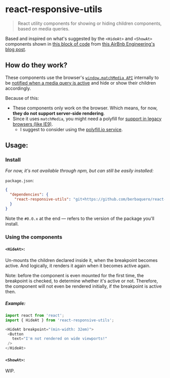# react-responsive-utils
> React utility components for showing or hiding children components, based on media queries.

Based and inspired on what's suggested by the `<HideAt>` and `<ShowAt>` components shown 
in [this block of code](https://medium.com/airbnb-engineering/rearchitecting-airbnbs-frontend-5e213efc24d2#d5f9) from [this AirBnb Engineering's blog post](https://medium.com/airbnb-engineering/rearchitecting-airbnbs-frontend-5e213efc24d2).

## How do they work?
These components use the browser's [`window.matchMedia API`](https://developer.mozilla.org/en-US/docs/Web/API/window/matchMedia) internally to be 
[notified when a media query is active](https://developer.mozilla.org/en-US/docs/Web/CSS/Media_Queries/Testing_media_queries#Receiving_query_notifications)
and hide or show their children accordingly.

Because of this:

* These components only work on the browser. Which means, for now, **they do not support server-side rendering**.
* Since it uses `matchMedia`, you might need a polyfill for [support in legacy browsers (like IE9)](http://caniuse.com/#feat=matchmedia).
  * I suggest to consider using the [polyfill.io service](https://polyfill.io/).

## Usage:

### Install
_For now, it's not available through npm, but can still be easily installed:_

`package.json`:
```json
{
  "dependencies": {
    "react-responsive-utils": "git+https://github.com/berbaquero/react-responsive-utils.git#0.0.2"
  }
}
```
Note the `#0.0.x` at the end — refers to the version of the package you'll install.

### Using the components

#### `<HideAt>`:

Un-mounts the children declared inside it, when the breakpoint becomes active.
And logically, it renders it again when it becomes active again.

Note: before the component is even mounted for the first time,
the breakpoint is checked, to determine whether it's active or not.
Therefore, the component will not even be rendered initially, if the breakpoint is active then.

##### Example:

```js
import react from 'react';
import { HideAt } from 'react-responsive-utils';

<HideAt breakpoint="(min-width: 32em)">
 <Button
   text="I'm not rendered on wide viewports!"
 /> 
</HideAt>
```

#### `<ShowAt>`:

WIP.
